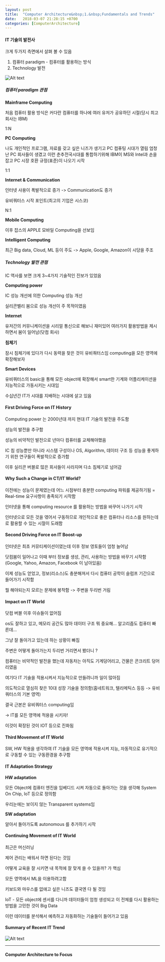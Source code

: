```yaml
---
layout: post
title:  "Computer Architecture&nbsp;1.&nbsp;Fundamentals and Trends"
date:   2018-03-07 21:28:15 +0700
categories: [ComputerArchitecture]
---
```

#### IT 기술의 발전사

크게 두가지 측면에서 살펴 볼 수 있음

1. 컴퓨터 paradigm - 컴퓨터를 활용하는 방식
2. Technology 발전 

![Alt text](http://leesangwon0114.github.io/static/img/CA/1.1.PNG)

##### 컴퓨터 paradigm 관점

**Mainframe Computing**

처음 컴퓨터 활용 방식은 커다란 컴퓨터를 하나에 여러 유저가 공유하던 시절(당시 최고 회사는 IBM)

1:N

**PC Computing**

나도 개인적인 프로그램, 자료를 갖고 싶은 니즈가 생기고 PC 컴퓨팅 시대가 열림
엄청난 PC 회사들이 생겼고 이런 춘추전국시대를 통합하기위해 IBM이 MS와 Intel과 손을 잡고 PC 시장 호환 규정(표준)이 나오기 시작

1:1

**Internet & Communication**

인터넷 사용이 폭발적으로 증가 -> Communication도 증가

유비쿼터스 시작 포인트(최고의 기업은 시스코)

N:1

**Mobile Computing**

이후 잡스의 APPLE 모바일 Computing을 선보임

**Intelligent Computing**

최근 Big data, Cloud, ML 등이 주도
-> Apple, Google, Amazon이 시당을 주조

##### Technology 발전 관점

IC 역사를 보면 크게 3~4가지 기술적인 진보가 있었음

**Computing power**

IC 성능 개선에 의한 Computing 성능 개선

실리콘벨리 붐으로 성능 개선이 주 목적이였음

**Internet**

유저간의 커뮤니케이션을 시리얼 통신으로 해보니 재미있어 여러가지 활용방법을 제시하면서 붐이 일어남(닷컴 회사)

**침체기**

잠시 침체기에 있다가 다시 동력을 찾은 것이 유비쿼터스임
computing을 모든 영역에 확장해보자

**Smart Devices**

유비쿼터스의 basic을 통해 모든 object에 확장해서 smart한 기계와 어플리케이션을 지능적으로 가동시키는 시대임

수십년간 IT가 시대를 지배하는 시대에 살고 있음



#### First Driving Force on IT History

Computing power 는 2000년대 까지 현대 IT 기술의 발전을 주도함

성능의 발전을 추구함

성능의 비약적인 발전으로 년마다 컴퓨터를 교체해야했음

IC 침 성능뿐만 아니라 시스템 구성이나 OS, Algorithm, 데이터 구조 등 성능을 좋게하기 위한 연구들이 폭발적으로 증가함

이후 실리콘 버블로 많은 회사들이 사라지며 다소 침체기로 넘어감


#### Why Such a Change in CT/IT World?

이전에는 성능이 문제였는데 어느 시점부터 충분한 computing 파워를 제공하기됨 = Real-time 요구사항이 충족되기 시작함

인터넷을 통해 computing resource 를 활용하는 방법을 바꾸어 나가기 시작

인터넷으로 모든 것을 엮어서 구동하므로 개인적으로 좋은 컴퓨터나 리소스를 원하는데로 활용할 수 있는 시절이 도래함

#### Second Driving Force on IT Boost-up

인터넷은 최초 커뮤티케이션이였는데 이후 정보 영토들이 엄청 늘어남

닷컴붐이 일어나고 이때 부터 정보를 생성, 관리, 사용하는 방법을 바꾸기 시작함(Google, Yahoo, Amazon, Facebook 이 남아있음)

이제 성능도 얻었고, 정보(리소스)도 충분해져서 다시 컴퓨터 공학이 슬럼프 기간으로 들어가기 시작함

뭘 해야되는지 모르는 문제에 봉착함 -> 주변을 두리번 거림


#### Impact on IT World

닷컴 버블 이후 이슈들이 없어짐

os도 잘하고 있고, 메모리 공간도 많아 데이터 구조 뭐 중요해... 알고리즘도 컴퓨터 빠른데...

그냥 잘 돌아가고 있는데 하는 상황이 빠짐

주변은 어떻게 돌아가는지 두리번 거리면서 봤더니 ? 

컴퓨터는 비약적인 발전을 했는데 자동차는 아직도 기계덩어리고, 건물은 콘크리트 덩어리였음

여기다 IT 기술을 적용시켜서 지능적으로 만들려니까 일이 많아짐

의도적으로 열심히 찾은 10대 성장 기술을 정의함(홈네트워크, 텔리메틱스 등등 -> 유비쿼터스의 기본 영역)

결국 근본은 유비쿼터스 computing임

-> IT를 모든 영역에 적용을 시키자!

이것이 확장된 것이 IOT 등으로 진화됨


#### Third Movement of IT World

SW, HW 적용을 생각하여 IT 기술을 모든 영역에 적용시켜 지능, 자동적으로 유기적으로 구동할 수 있는 구동환경을 추구함

#### IT Adaptation Strategy

**HW adaptation**

모든 Object에 컴퓨터 엔진을 임베디드 시켜 자동으로 돌아가는 것을 생각해 System On Chip, IoT 등으로 정의함

우리눈에는 보이지 않는 Transparent systems임

**SW adaptation**

알아서 돌아가도록 autonomous 를 추가하기 시작


#### Continuing Movement of IT World

최근은 머신러닝

제어 관리는 배워서 하면 된다는 것임

어떻게 교육을 잘 시키면 내 목적에 잘 맞게 쓸 수 있을까? 가 핵심

모든 영역에서 ML을 이용하려고함

키보드와 마우스를 없애고 싶은 니즈도 결국엔 다 될 것임

IoT - 모든 object에 센서를 다니까 데이터들이 엄청 생성되고 이 전체를 다시 활용하는 방법을 고민한 것이 Big Data

이런 데이터를 분석해서 예측하고 자동화하는 기술들이 들어가고 있음


#### Summary of Recent IT Trend

![Alt text](http://leesangwon0114.github.io/static/img/CA/1.2.PNG)

---

#### Computer Architecture to Focus
